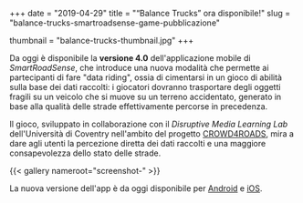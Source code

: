 +++
date = "2019-04-29"
title = "“Balance Trucks” ora disponibile!"
slug = "balance-trucks-smartroadsense-game-pubblicazione"

thumbnail = "balance-trucks-thumbnail.jpg"
+++

Da oggi è disponibile la **versione&nbsp;4.0** dell'applicazione mobile di *SmartRoadSense*, che introduce una nuova modalità che permette ai partecipanti di fare "data riding", ossia di cimentarsi in un gioco di abilità sulla base dei dati raccolti: i giocatori dovranno trasportare degli oggetti fragili su un veicolo che si muove su un terreno accidentato, generato in base alla qualità delle strade effettivamente percorse in precedenza.

Il gioco, sviluppato in collaborazione con il *Disruptive Media Learning Lab* dell'Università di Coventry nell'ambito del progetto [CROWD4ROADS](http://www.c4rs.eu), mira a dare agli utenti la percezione diretta dei dati raccolti e una maggiore consapevolezza dello stato delle strade.

{{< gallery nameroot="screenshot-" >}}

La nuova versione dell'app è da oggi disponibile per [Android](https://play.google.com/store/apps/details?id=it.uniurb.smartroadsense) e [iOS](https://itunes.apple.com/app/id1063716780).
